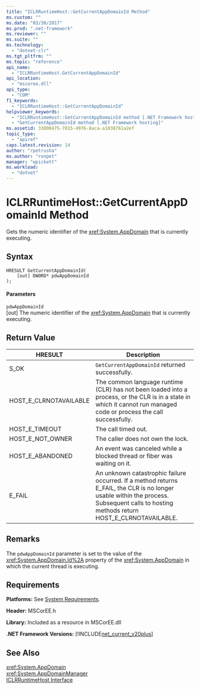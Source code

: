 ```yaml
---
title: "ICLRRuntimeHost::GetCurrentAppDomainId Method"
ms.custom: ""
ms.date: "03/30/2017"
ms.prod: ".net-framework"
ms.reviewer: ""
ms.suite: ""
ms.technology: 
  - "dotnet-clr"
ms.tgt_pltfrm: ""
ms.topic: "reference"
api_name: 
  - "ICLRRuntimeHost.GetCurrentAppDomainId"
api_location: 
  - "mscoree.dll"
api_type: 
  - "COM"
f1_keywords: 
  - "ICLRRuntimeHost::GetCurrentAppDomainId"
helpviewer_keywords: 
  - "ICLRRuntimeHost::GetCurrentAppDomainId method [.NET Framework hosting]"
  - "GetCurrentAppDomainId method [.NET Framework hosting]"
ms.assetid: 33800475-7815-4976-8aca-a1038761a2ef
topic_type: 
  - "apiref"
caps.latest.revision: 14
author: "rpetrusha"
ms.author: "ronpet"
manager: "wpickett"
ms.workload: 
  - "dotnet"
---
```

# ICLRRuntimeHost::GetCurrentAppDomainId Method
Gets the numeric identifier of the <xref:System.AppDomain> that is currently executing.  
  
## Syntax  
  
```  
HRESULT GetCurrentAppDomainId(  
    [out] DWORD* pdwAppDomainId  
);  
```  
  
#### Parameters  
 `pdwAppDomainId`  
 [out] The numeric identifier of the <xref:System.AppDomain> that is currently executing.  
  
## Return Value  
  
|HRESULT|Description|  
|-------------|-----------------|  
|S_OK|`GetCurrentAppDomainId` returned successfully.|  
|HOST_E_CLRNOTAVAILABLE|The common language runtime (CLR) has not been loaded into a process, or the CLR is in a state in which it cannot run managed code or process the call successfully.|  
|HOST_E_TIMEOUT|The call timed out.|  
|HOST_E_NOT_OWNER|The caller does not own the lock.|  
|HOST_E_ABANDONED|An event was canceled while a blocked thread or fiber was waiting on it.|  
|E_FAIL|An unknown catastrophic failure occurred. If a method returns E_FAIL, the CLR is no longer usable within the process. Subsequent calls to hosting methods return HOST_E_CLRNOTAVAILABLE.|  
  
## Remarks  
 The `pdwAppDomainId` parameter is set to the value of the <xref:System.AppDomain.Id%2A> property of the <xref:System.AppDomain> in which the current thread is executing.  
  
## Requirements  
 **Platforms:** See [System Requirements](../../../../docs/framework/get-started/system-requirements.md).  
  
 **Header:** MSCorEE.h  
  
 **Library:** Included as a resource in MSCorEE.dll  
  
 **.NET Framework Versions:** [!INCLUDE[net_current_v20plus](../../../../includes/net-current-v20plus-md.md)]  
  
## See Also  
 <xref:System.AppDomain>  
 <xref:System.AppDomainManager>  
 [ICLRRuntimeHost Interface](../../../../docs/framework/unmanaged-api/hosting/iclrruntimehost-interface.md)
